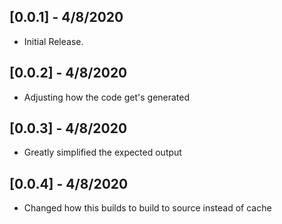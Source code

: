 ## [0.0.1] - 4/8/2020

* Initial Release.

## [0.0.2] - 4/8/2020

* Adjusting how the code get's generated

## [0.0.3] - 4/8/2020

* Greatly simplified the expected output

## [0.0.4] - 4/8/2020

* Changed how this builds to build to source instead of cache
